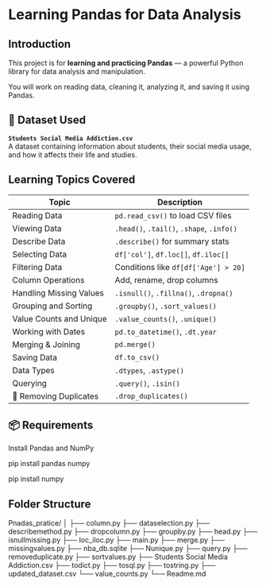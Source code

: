 
# Learning Pandas for Data Analysis

##  Introduction

This project is for **learning and practicing Pandas** — a powerful Python library for data analysis and manipulation.

You will work on reading data, cleaning it, analyzing it, and saving it using Pandas.

## 📁 Dataset Used

**`Students Social Media Addiction.csv`**  
A dataset containing information about students, their social media usage, and how it affects their life and studies.


##  Learning Topics Covered

| Topic                          | Description |
|--------------------------------|-------------|
|  Reading Data                | `pd.read_csv()` to load CSV files |
|  Viewing Data                | `.head()`, `.tail()`, `.shape`, `.info()` |
|  Describe Data               | `.describe()` for summary stats |
|  Selecting Data              | `df['col']`, `df.loc[]`, `df.iloc[]` |
|  Filtering Data              | Conditions like `df[df['Age'] > 20]` |
|  Column Operations           | Add, rename, drop columns |
|  Handling Missing Values     | `.isnull()`, `.fillna()`, `.dropna()` |
|  Grouping and Sorting        | `.groupby()`, `.sort_values()` |
|  Value Counts and Unique     | `.value_counts()`, `.unique()` |
|  Working with Dates          | `pd.to_datetime()`, `.dt.year` |
|  Merging & Joining           | `pd.merge()` |
|  Saving Data                 | `df.to_csv()` |
|  Data Types                  | `.dtypes`, `.astype()` |
|  Querying                    | `.query()`, `.isin()` |
| 🧹 Removing Duplicates         | `.drop_duplicates()` |


## 📦 Requirements

Install Pandas and NumPy

pip install pandas numpy

pip install numpy

##  Folder Structure

Pnadas_pratice/
│
├── column.py
├── dataselection.py
├── describemethod.py
├── dropcolumn.py
├── groupby.py
├── head.py
├── isnullmissing.py
├── loc_iloc.py
├── main.py
├── merge.py
├── missingvalues.py
├── nba_db.sqlite
├── Nunique.py
├── query.py
├── removeduplicate.py
├── sortvalues.py
├── Students Social Media Addiction.csv
├── todict.py
├── tosql.py
├── tostring.py
├── updated_dataset.csv
└── value_counts.py
└── Readme.md
